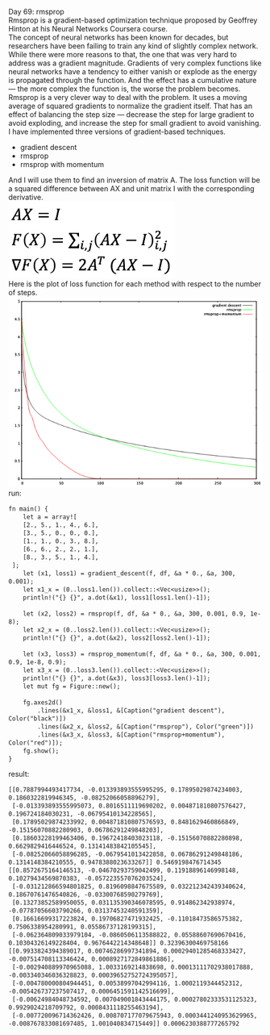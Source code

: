 Day 69: rmsprop
<br>
Rmsprop is a gradient-based optimization technique proposed by Geoffrey Hinton at his Neural Networks Coursera course.
<br>
The concept of neural networks has been known for decades, but researchers have been failing to train any kind of slightly complex network. While there were more reasons to that, the one that was very hard to address was a gradient magnitude.
Gradients of very complex functions like neural networks have a tendency to either vanish or explode as the energy is propagated through the function. And the effect has a cumulative nature — the more complex the function is, the worse the problem becomes.
Rmsprop is a very clever way to deal with the problem. It uses a moving average of squared gradients to normalize the gradient itself. That has an effect of balancing the step size — decrease the step for large gradient to avoid exploding, and increase the step for small gradient to avoid vanishing.
<br>
I have implemented three versions of gradient-based techniques.
<br>

* gradient descent
* rmsprop
* rmsprop with momentum

And I will use them to find an inversion of matrix A. The loss function will be a squared difference between AX and unit matrix I with the corresponding derivative.
<br>
![Alt text](1.png?raw=true)
<br>
Here is the plot of loss function for each method with respect to the number of steps.
<br>
![Alt text](rmsprop.png?raw=true)
<br>
run:

```
fn main() {
    let a = array![
    [2., 5., 1., 4., 6.],
    [3., 5., 0., 0., 0.],
    [1., 1., 0., 3., 8.],
    [6., 6., 2., 2., 1.],
    [8., 3., 5., 1., 4.],
 ];
    let (x1, loss1) = gradient_descent(f, df, &a * 0., &a, 300, 0.001);
    let x1_x = (0..loss1.len()).collect::<Vec<usize>>();
    println!("{} {}", a.dot(&x1), loss1[loss1.len()-1]);

    let (x2, loss2) = rmsprop(f, df, &a * 0., &a, 300, 0.001, 0.9, 1e-8);
    let x2_x = (0..loss2.len()).collect::<Vec<usize>>();
    println!("{} {}", a.dot(&x2), loss2[loss2.len()-1]);

    let (x3, loss3) = rmsprop_momentum(f, df, &a * 0., &a, 300, 0.001, 0.9, 1e-8, 0.9);
    let x3_x = (0..loss3.len()).collect::<Vec<usize>>();
    println!("{} {}", a.dot(&x3), loss3[loss3.len()-1]);
    let mut fg = Figure::new();

    fg.axes2d()
        .lines(&x1_x, &loss1, &[Caption("gradient descent"), Color("black")])
        .lines(&x2_x, &loss2, &[Caption("rmsprop"), Color("green")])
        .lines(&x3_x, &loss3, &[Caption("rmsprop+momentum"), Color("red")]);
    fg.show();
}

```
result:

```
[[0.7887994493417734, -0.013393893555995295, 0.17895029874234003, 0.1860322819946345, -0.08252066058896279],
 [-0.013393893555995073, 0.8016511119690202, 0.004871810807576427, 0.196724184030231, -0.06795410134228565],
 [0.17895029874233992, 0.004871810807576593, 0.8481629460866849, -0.15156070882280903, 0.06786291249848203],
 [0.18603228199463406, 0.19672418403023118, -0.15156070882280898, 0.6629829416446524, 0.13141483842105545],
 [-0.08252066058896285, -0.0679541013422858, 0.06786291249848186, 0.1314148384210555, 0.9478388023633267]] 0.5469198476714345
[[0.8572675164146513, -0.04670293759042499, 0.11918896146998148, 0.10279434569870383, -0.057223557076203524],
 [-0.031212866594801825, 0.8196098847675589, 0.032212342439340624, 0.18670761476540826, -0.03300768590279769],
 [0.13273852589950055, 0.031135390346078595, 0.914862342938974, -0.07787056603790266, 0.03137453240591359],
 [0.16616699317223824, 0.19706827471932425, -0.11018473586575382, 0.7506338954280991, 0.05586737128199315],
 [-0.062364809033979104, -0.0860506113588822, 0.05588607690670416, 0.10304326149228404, 0.9676442214348648]] 0.32396300469758166
[[0.9933824394389017, 0.00746286997341894, 0.00029401285468333427, -0.007514708113346424, 0.0008927172849861886],
 [-0.002940889970965088, 1.0033169214838698, 0.00013111702938017888, -0.003340346036328823, 0.00039652752724395057],
 [-0.004780000804944451, 0.00538997042994116, 1.0002119344452312, -0.005426737237507417, 0.0006451591142516699],
 [-0.00624984048734592, 0.007049001843444175, 0.00027802333531125323, 0.9929024218709792, 0.0008431118255463194],
 [-0.007720096714362426, 0.008707177079675943, 0.0003441240953629965, -0.008767833081697485, 1.001040834715449]] 0.0006230388777265792

```

